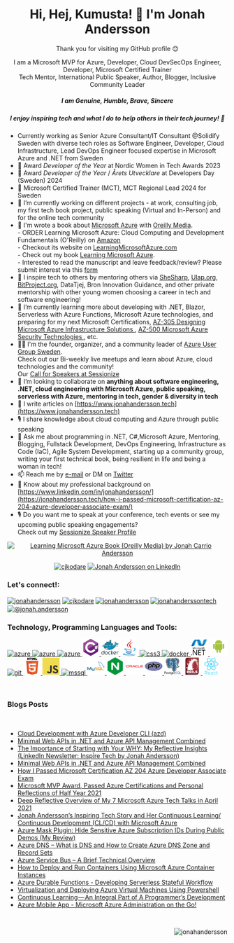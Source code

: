 <div>

<h1 align="center">Hi, Hej, Kumusta! 👋 I'm Jonah Andersson </h1>

<p align="center"> Thank you for visiting my GitHub profile 😊 </p>
<p align="center">I am a Microsoft MVP for Azure, Developer, Cloud DevSecOps Engineer, Developer, Microsoft Certified Trainer <br> Tech Mentor, International Public Speaker, Author, Blogger, Inclusive Community Leader </p >
<h5 align="center"> I am Genuine, Humble, Brave, Sincere </h5>
<h5 align="center">I enjoy inspiring tech and what I do to help others in their tech journey! 💖</h5>

- Currently working as Senior Azure Consultant/IT Consultant @Solidify Sweden with diverse tech roles as Software Engineer, Developer, Cloud Infrastructure, Lead DevOps Engineer focused expertise in Microsoft Azure and .NET from Sweden
- 💫 Award *Developer of the Year*  at Nordic Women in Tech Awards 2023
- 💫 Award *Developer of the Year* / *Årets Utvecklare* at Developers Day (Sweden) 2024
- 🌟 Microsoft Certified Trainer (MCT), MCT Regional Lead 2024 for Sweden
- 🔭 I’m currently working on different projects - at work, consulting job, my first tech book project, public speaking (Virtual and In-Person) and for the online tech community
- 📖 I'm wrote a book about [Microsoft Azure](https://azure.microsoft.com/en-us/?WT.mc_id=AZ-MVP-5004251) with [Oreilly Media](https://www.oreilly.com/pub/au/8433). 
<br> - ORDER Learning Microsoft Azure: Cloud Computing and Development Fundamentals (O'Reilly) on [Amazon](https://www.amazon.com/Learning-Microsoft-Azure/dp/1098113322)
<br> - Checkout its website on [LearningMicrosoftAzure.com](https://learningmicrosoftazure.com) 
<br> -  Check out my book [Learning Microsoft Azure](https://learning.oreilly.com/library/view/learning-microsoft-azure/9781098113315/). 
<br> - Interested to read the manuscript and leave feedback/review? Please submit interest via this [form](https://bit.ly/learningmicrosoftazure-oreillymedia-book)
- 👯 I inspire tech to others by mentoring others via [SheSharp](https://www.shesharp.co/mentorship-program/), [Ulap.org](https://www.ulap.org/jonah-anderssons-inspiring-tech-story-and-her-continuous-learning-continuous-development-cl-cd-with-microsoft-azure/), [BitProject.org](https://www.bitproject.org/serverless), DataTjej, Bron Innovation Guidance, and other private mentorship with other young women choosing a career in tech and software engineering! 
- 🌱 I’m currently learning more about developing with .NET, Blazor, Serverless with Azure Functions, Microsoft Azure technologies, and preparing for my next Microsoft Certifications, <a href="https://docs.microsoft.com/en-us/certifications/exams/az-305" target="_blank">AZ-305 Designing Microsoft Azure Infrastructure Solutions </a>, <a href="https://docs.microsoft.com/en-us/learn/certifications/exams/az-500?WT.mc_id=AZ-MVP-5004251" target="blank"> AZ-500 Microsoft Azure Security Technologies </a>, etc. 
- :woman_technologist: I'm the founder, organizer, and a community leader of [Azure User Group Sweden](https://www.meetup.com/azureusergroupsundsvallsverige). </br>
Check out our Bi-weekly live meetups and learn about Azure, cloud technologies and the community!  </br>
Our [Call for Speakers at Sessionize](https://sessionize.com/azure-user-group-sweden-cfp)
- 👯 I’m looking to collaborate on **anything about software engineering, .NET, cloud engineering with Microsoft Azure, public speaking, serverless with Azure, mentoring in tech, gender & diversity in tech**
- 📝 I write articles on [https://www.jonahandersson.tech](https://www.jonahandersson.tech)
- 🎙️  I share knowledge about cloud computing and Azure through public speaking 
- 💬 Ask me about programming in .NET, C#,Microsoft Azure, Mentoring, Blogging, Fullstack Development, DevOps Engineering, Infrastructure as Code (IaC), Agile System Development, starting up a community group, writing your first technical book, being resilient in life and being a woman in tech! 
- 📫 Reach me by <a href="mailto:jonah@jonahandersson.tech">e-mail</a> or DM on [Twitter](https://www.twitter.com/cjkodare)
- 📄 Know about my professional background on [https://www.linkedin.com/in/jonahandersson/](https://jonahandersson.tech/how-i-passed-microsoft-certification-az-204-azure-developer-associate-exam/)
- 🎙️ Do you want me to speak at your conference, tech events or see my upcoming public speaking engagements? 
<br> Check out my [Sessionize Speaker Profile](https://sessionize.com/jonah-andersson/)

<p align="center"> <a href="https://learning.oreilly.com/library/view/learning-microsoft-azure/9781098113315/" target="_blank"><img src="https://learning.oreilly.com/covers/urn:orm:book:9781098113315/400w/" alt="Learning Microsoft Azure Book (Oreilly Media) by Jonah Carrio Andersson" width="250px" /></a> </p>
<p align="center"> <a href="https://twitter.com/cjkodare" target="_blank"><img src="https://user-images.githubusercontent.com/14919667/213859861-1c1a34a4-e724-412a-9f23-0c8090f19413.png" alt="cjkodare" width="100px" /></a>
 <a href="https://www.linkedin.com/in/jonahandersson/" target="_blank"> <img src="https://user-images.githubusercontent.com/14919667/199814903-f6bedfe8-9c03-46b8-9abc-897a46645089.png" alt="Jonah Andersson on LinkedIn" /></a>
 </p>


<h3 align="left">Let's connect!:</h3>
<p align="left">
<a href="https://dev.to/jonahandersson" target="blank"><img align="center" src="https://cdn.jsdelivr.net/npm/simple-icons@3.0.1/icons/dev-dot-to.svg" alt="jonahandersson" height="30" width="40" /></a>
<a href="https://twitter.com/cjkodare" target="blank"><img align="center" src="https://raw.githubusercontent.com/rahuldkjain/github-profile-readme-generator/master/src/images/icons/Social/twitter.svg" alt="cjkodare" height="30" width="40" /></a>
<a href="https://linkedin.com/in/jonahandersson" target="blank"><img align="center" src="https://raw.githubusercontent.com/rahuldkjain/github-profile-readme-generator/master/src/images/icons/Social/linked-in-alt.svg" alt="jonahandersson" height="30" width="40" /></a>
<a href="https://fb.com/jonahanderssontech" target="blank"><img align="center" src="https://raw.githubusercontent.com/rahuldkjain/github-profile-readme-generator/master/src/images/icons/Social/facebook.svg" alt="jonahanderssontech" height="30" width="40" /></a>
<a href="https://medium.com/@jonah.andersson" target="blank"><img align="center" src="https://raw.githubusercontent.com/rahuldkjain/github-profile-readme-generator/master/src/images/icons/Social/medium.svg" alt="@jonah.andersson" height="30" width="40" /></a>
</p>

<h3 align="left">Technology, Programming Languages and Tools:</h3>

<p align="left"> </a> <a href="https://azure.microsoft.com/en-in/" target="_blank"> <img src="https://swimburger.net/media/fbqnp2ie/azure.svg" alt="azure" width="40" height="40"/> </a> 
</a> <a href="https://docs.microsoft.com/en-us/azure/developer/terraform/overview?WT.mc_id=AZ-MVP-5004251" target="_blank"> <img src="https://jonahsstorage.blob.core.windows.net/jcaphotos/terraform-icon-svgrepo-com.svg" alt="azure" width="40" height="40"/> </a>
 <a href="https://www.jonahandersson.tech" target="_blank"> <img src="https://jonahsstorage.blob.core.windows.net/jcaphotos/azure-devops-svgrepo-com.svg" alt="azure" width="40" height="40"/> </a> 
<a href="https://www.w3schools.com/cs/" target="_blank"> <img src="https://raw.githubusercontent.com/devicons/devicon/master/icons/csharp/csharp-original.svg" alt="csharp" width="40" height="40"/> </a> 
<a href="https://www.docker.com/" target="_blank"> <img src="https://raw.githubusercontent.com/devicons/devicon/master/icons/docker/docker-original-wordmark.svg" alt="docker" width="40" height="40"/> </a> <a href="https://dotnet.microsoft.com/" target="_blank">
  <a href="https://www.java.com" target="_blank"> <img src="https://raw.githubusercontent.com/devicons/devicon/master/icons/java/java-original.svg" alt="java" width="40" height="40"/> </a>
<a href="https://www.w3schools.com/css/" target="_blank"> <img src="https://cdn.worldvectorlogo.com/logos/dot-net-core-7.svg" alt="css3" width="40" height="40"/> </a>
<a href="https://www.docker.com/" target="_blank"> <img src="https://www.pinclipart.com/picdir/middle/223-2230502_knockout-js-clipart.png" alt="docker" width="40" height="40"/> </a> <a href="https://dotnet.microsoft.com/" target="_blank"> <img src="https://raw.githubusercontent.com/devicons/devicon/master/icons/dot-net/dot-net-original-wordmark.svg" alt="dotnet" width="40" height="40"/> </a> <a href="https://developer.android.com" target="_blank"> <img src="https://raw.githubusercontent.com/devicons/devicon/master/icons/android/android-original-wordmark.svg" alt="android" width="40" height="40"/> <a href="https://git-scm.com/" target="_blank"> <img src="https://www.vectorlogo.zone/logos/git-scm/git-scm-icon.svg" alt="git" width="40" height="40"/> </a> <a href="https://www.w3.org/html/" target="_blank"> <img src="https://raw.githubusercontent.com/devicons/devicon/master/icons/html5/html5-original-wordmark.svg" alt="html5" width="40" height="40"/> </a>  <a href="https://developer.mozilla.org/en-US/docs/Web/JavaScript" target="_blank"> <img src="https://raw.githubusercontent.com/devicons/devicon/master/icons/javascript/javascript-original.svg" alt="javascript" width="40" height="40"/> </a> <a href="https://www.microsoft.com/en-us/sql-server" target="_blank"> <img src="https://www.svgrepo.com/show/303229/microsoft-sql-server-logo.svg" alt="mssql" width="40" height="40"/> </a> <a href="https://www.mysql.com/" target="_blank"> <img src="https://raw.githubusercontent.com/devicons/devicon/master/icons/mysql/mysql-original-wordmark.svg" alt="mysql" width="40" height="40"/> </a> <a href="https://www.nginx.com" target="_blank"> <img src="https://raw.githubusercontent.com/devicons/devicon/master/icons/nginx/nginx-original.svg" alt="nginx" width="40" height="40"/> </a> <a href="https://www.oracle.com/" target="_blank"> <img src="https://raw.githubusercontent.com/devicons/devicon/master/icons/oracle/oracle-original.svg" alt="oracle" width="40" height="40"/> </a> <a href="https://www.php.net" target="_blank"> <img src="https://raw.githubusercontent.com/devicons/devicon/master/icons/php/php-original.svg" alt="php" width="40" height="40"/> </a> <a href="https://www.postgresql.org" target="_blank"> <img src="https://raw.githubusercontent.com/devicons/devicon/master/icons/postgresql/postgresql-original-wordmark.svg" alt="postgresql" width="40" height="40"/> </a> <a href="https://rubyonrails.org" target="_blank"> <img src="https://raw.githubusercontent.com/devicons/devicon/master/icons/rails/rails-original-wordmark.svg" alt="rails" width="40" height="40"/> </a> <a href="https://reactjs.org/" target="_blank"> <img src="https://raw.githubusercontent.com/devicons/devicon/master/icons/react/react-original-wordmark.svg" alt="react" width="40" height="40"/> </a> </p>


<!-- <img align="center" src="https://github-readme-stats.vercel.app/api/top-langs?username=jonahandersson&show_icons=true&locale=en&layout=compact&theme=radical" alt="jonahandersson" />
<!-- <p>&nbsp;<img align="center" src="https://github-readme-stats.vercel.app/api?username=jonahandersson&show_icons=true&locale=en" alt="jonahandersson" /></p>  --->
<br>  
  
<!--<h3 align="left">Awards, Recognitions and Certifications</h3>
<p align="left">
<a href="https://www.credly.com/earner/earned/badge/2ffe5864-edc2-4566-8bda-708931851a4c" target="blank" ><img align="center" src="https://images.credly.com/size/340x340/images/fc1352af-87fa-4947-ba54-398a0e63322e/security-compliance-and-identity-fundamentals-600x600.png" width="150px" alt="jonahandersson" /></a>
  <a href="https://www.credly.com/badges/aba0a161-e5db-4212-aab9-724ffd5458ec" target="blank"><img align="center" src="https://azcdnendpointjonahanderssontech.azureedge.net/wp-content/uploads/azure-fundamentals-badge-transparent-150x150.png" width="150px" alt="jonahandersson" /></a>
  <a href="https://www.credly.com/earner/earned/badge/2ffe5864-edc2-4566-8bda-708931851a4c" target="blank"><img align="center" src="https://images.credly.com/size/340x340/images/fc1352af-87fa-4947-ba54-398a0e63322e/security-compliance-and-identity-fundamentals-600x600.png" width="150px" alt="jonahandersson" /></a>
   <a href="https://www.credly.com/badges/738932e0-fa15-48ea-bec3-ffa8207542e6" target="blank"><img align="center" src="https://azcdnendpointjonahanderssontech.azureedge.net/wp-content/uploads/azure-developer-associate-JonahAndersson-150x150.png" width="150px" alt="jonahandersson" /></a>
    <a href="https://www.credly.com/earner/earned/badge/7bbcc2a4-9d87-4fff-83a3-4c25f9fd8ef3" target="blank"><img align="center" src="https://images.credly.com/size/340x340/images/c3ab66f8-5d59-4afa-a6c2-0ba30a1989ca/CERT-Expert-DevOps-Engineer-600x600.png" alt="jonahandersson" width="150px" /></a>
    
 <br>
  
  <a href="https://www.jonahandersson.tech" width="100px" target="blank"><img align="center" src="https://azcdnendpointjonahanderssontech.azureedge.net/wp-content/uploads/NordicWomenAwardsNominee.png" width="100px" alt="jonahandersson" /></a>
    <a href="https://www.jonahandersson.tech" width="100px" target="blank"><img align="center" src="https://azcdnendpointjonahanderssontech.azureedge.net/wp-content/uploads/nordicwomenintechawards_rolemodel.png" width="100px" alt="jonahandersson-womenintech-role-model" /></a>
   <a href="https://www.jonahandersson.tech" width="100px" target="blank"><img align="center" src="https://azcdnendpointjonahanderssontech.azureedge.net/wp-content/uploads/NordicWomenInTechAwards2022Nominee-150x150.png" width="100px" alt="jonahandersson-womenintech-awards-nominee-2022" /></a>
   <a href="https://www.jonahandersson.tech" width="100px" target="blank"><img align="center" src="https://azcdnendpointjonahanderssontech.azureedge.net/wp-content/uploads/NordicWomenInTechRoleModel.png" width="100px" alt="jonahandersson-womenintech-role-model-2022" /></a>
   <a href="https://www.credential.net/profile/jonahandersson969104/wallet" width="100px" target="blank"><img align="center" src="https://azcdnendpointjonahanderssontech.azureedge.net/wp-content/uploads/CloudChampionBadge-150x150.png" width="100px" alt="jonahandersson" /></a> 
      <a href="https://www.jonahandersson.tech" width="150px" target="blank"><img align="center" src="https://images.credly.com/size/340x340/images/c29c7aef-da17-43ca-8c35-2778df197480/Hack-credly-badges-600px-participant.png" width="100px" alt="jonahandersson-global-hackaton-participant-2022" /></a>
        <a href="https://www.credly.com/badges/0f71d089-af09-4b0b-adf3-8337d885aa97" width="100px" target="blank"><img align="center" src="https://images.credly.com/size/680x680/images/a6ea4416-4f34-4a85-bc24-eb3fe32fd241/MCT-Microsoft_Certified_Trainer-600x600.png" width="100px" alt="jonahandersson" /></a>
     <a href="https://www.jonahandersson.tech" width="100px" target="blank">
       <img align="center" src="https://jonahsstorage.blob.core.windows.net/jcaphotos/microsoft-certified-trainer-2022-2023%20(1).png" width="100px" alt="jonahandersson-nordic-womenintech-2022" /></a>        
   <br>
  <h3 align="left">AzureHeroes Badges</h3>
<p align="left">
<img align="center" src="https://azcdnendpointjonahanderssontech.azureedge.net/wp-content/uploads/jonahanderssonbadgercontenthero.jpg" alt="jonahandersson" width="100" height="100"/>
<img align="center" src="https://azcdnendpointjonahanderssontech.azureedge.net/wp-content/uploads/jonahanderssonbadgerinclusiveleader.jpg" alt="jonahandersson" width="100" height="100"/>
<img align="center" src="https://azcdnendpointjonahanderssontech.azureedge.net/wp-content/uploads/jonahanderssonbadgermentor.jpg" alt="jonahandersson" width="100" height="100"/><img align="center" src="https://azcdnendpointjonahanderssontech.azureedge.net/wp-content/uploads/jonahanderssonbadgerkudos.jpg" alt="jonahandersson" width="100" height="100"/><img align="center" src="https://azcdnendpointjonahanderssontech.azureedge.net/wp-content/uploads/jonahanderssonbadgerlearner.jpg" alt="jonahandersson" width="100" height="100"/>
  <img align="center" src="https://azcdnendpointjonahanderssontech.azureedge.net/wp-content/uploads/AzureHeroesCommunityHero.png" alt="jonahandersson" width="100" height="100"/>
  
  <p>Check out my other badges at <a href="https://www.azureheroes.community/user/15270" target="_blank">Azure Heroes Community Showcase - Jonah Andersson </a></p>
<p>Learn more about <a href="https://www.microsoft.com/skills/azureheroes" target="blank">AzureHeroes</a> </p> --->

  <h3>Blogs Posts </h3> 
  <br>
<!-- BLOG-POST-LIST:START -->
<ul>
  <li> <a href="https://jonahandersson.tech/cloud-development-with-azure-developer-cli-azd/" target="_blank">Cloud Development with Azure Developer CLI (azd)</a> </li>
 <li> <a href="https://jonahandersson.tech/minimal-web-apis-in-net-and-azure-api-management-combined" target="_blank"> Minimal Web APIs in .NET and Azure API Management Combined </a> </li>
 <li>  <a href="https://www.linkedin.com/pulse/importance-starting-your-why-my-reflective-insights-jonah-andersson/" target="_blank">The Importance of Starting with Your WHY: My Reflective Insights (LinkedIn Newsletter: Inspire Tech by Jonah Andersson)</a> </li>
   <li> <a href="https://jonahandersson.tech/minimal-web-apis-in-net-and-azure-api-management-combined" target="_blank">Minimal Web APIs in .NET and Azure API Management Combined</a> </li>
  <li> <a href="https://jonahandersson.tech/how-i-passed-microsoft-certification-az-204-azure-developer-associate-exam/" target="blank">How I Passed Microsoft Certification AZ 204 Azure Developer Associate Exam</a> </li>
      <li> <a href="https://jonahandersson.tech/microsoft-mvp-award-passed-azure-certifications-and-personal-reflections-of-half-year-2021/" target="blank">Microsoft MVP Award, Passed Azure Certifications and Personal Reflections of Half Year 2021</a> </li>
    <li> <a href="https://jonahandersson.tech/deep-reflective-overview-of-my-7-microsoft-azure-tech-talks-in-april-2021/" target="blank">Deep Reflective Overview of My 7 Microsoft Azure Tech Talks in April 2021</a> </li>
      <li> <a href="https://www.ulap.org/jonah-anderssons-inspiring-tech-story-and-her-continuous-learning-continuous-development-cl-cd-with-microsoft-azure/" target="blank">Jonah Andersson’s Inspiring Tech Story and Her Continuous Learning/ Continuous Development (CL/CD) with Microsoft Azure</a> </li>
       <li> <a href="https://jonahandersson.tech/azure-mask-chrome-plugin-hide-sensitive-azure-subscription-ids-during-public-demos-my-review/" target="blank">Azure Mask Plugin: Hide Sensitive Azure Subscription IDs During Public Demos (My Review)</a> </li>
      <li> <a href="https://jonahandersson.tech/azure-dns-how-to-create-dns-zone-and-record-set/" target="blank">Azure DNS – What is DNS and How to Create Azure DNS Zone and Record Sets</a> </li>
    <li> <a href="https://jonahandersson.tech/azure-service-bus-a-technical-overview/" target="blank">Azure Service Bus – A Brief Technical Overview</a> </li>
    <li> <a href="https://dev.to/jonahandersson/how-to-deploy-containers-in-microsoft-azure-container-instances-4nab" target="blank">How to Deploy and Run Containers Using Microsoft Azure Container Instances</a> </li>
     <li> <a href="https://dev.to/jonahandersson/azure-durable-functions-developing-serverless-stateful-workflow-4787" target="blank">Azure Durable Functions - Developing Serverless Stateful Workflow</a> </li>
     <li> <a href="https://dev.to/jonahandersson/virtualization-and-deploying-azure-virtual-machines-using-powershell-1l83" target="blank">Virtualization and Deploying Azure Virtual Machines Using Powershell</a> </li>
      <li> <a href="https://medium.com/@jonah.andersson/continuous-learning-an-integral-part-of-a-programmers-development-42dc02d36c88" target="blank">Continuous Learning — An Integral Part of A Programmer’s Development</a> </li>
        <li> <a href="https://dev.to/jonahandersson/azure-mobile-app-microsoft-azure-administration-on-the-go-m14" target="blank">Azure Mobile App - Microsoft Azure Administration on the Go!</a> </li>
 <ul>
<!-- BLOG-POST-LIST:END -->
<br>
<p align="right"> <img src="https://komarev.com/ghpvc/?username=jonahandersson&label=Profile%20views&color=0e75b6&style=flat" alt="jonahandersson" /> </p>
</div>
